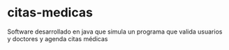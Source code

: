 # citas-medicas
Software desarrollado en java que simula un programa que valida usuarios y doctores y agenda citas médicas
